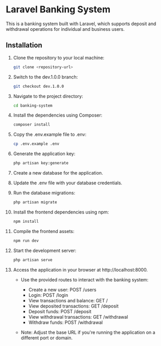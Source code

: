 # Laravel Banking System

This is a banking system built with Laravel, which supports deposit and withdrawal operations for individual and business users.

## Installation

1. Clone the repository to your local machine:

   ```bash
   git clone <repository-url>

2. Switch to the dev.1.0.0 branch:

    ```bash
    git checkout dev.1.0.0

3. Navigate to the project directory:

    ```bash
    cd banking-system

4. Install the dependencies using Composer:

    ```bash
    composer install

5. Copy the .env.example file to .env:

    ```bash
    cp .env.example .env

6. Generate the application key:

    ```bash
    php artisan key:generate

7. Create a new database for the application.

8. Update the .env file with your database credentials.

9. Run the database migrations:

    ```bash
    php artisan migrate

10. Install the frontend dependencies using npm:

    ```bash
    npm install

11. Compile the frontend assets:

    ```bash
    npm run dev

12. Start the development server:

    ```bash
    php artisan serve

13. Access the application in your browser at http://localhost:8000.

    * Use the provided routes to interact with the banking system:

        * Create a new user: POST /users
        * Login: POST /login
        * View transactions and balance: GET /
        * View deposited transactions: GET /deposit
        * Deposit funds: POST /deposit
        * View withdrawal transactions: GET /withdrawal
        * Withdraw funds: POST /withdrawal
    * Note: Adjust the base URL if you're running the application on a different port or domain.